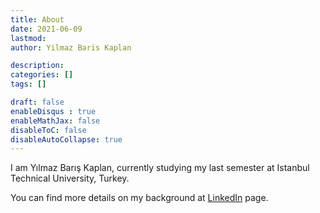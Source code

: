```yaml
---
title: About
date: 2021-06-09
lastmod: 
author: Yilmaz Baris Kaplan

description: 
categories: []
tags: []

draft: false
enableDisqus : true
enableMathJax: false
disableToC: false
disableAutoCollapse: true
---
```


I am Yılmaz Barış Kaplan, currently studying my last semester at Istanbul Technical University, Turkey.

You can find more details on my background at [LinkedIn](https://www.linkedin.com/in/kaplanbar/) page.
